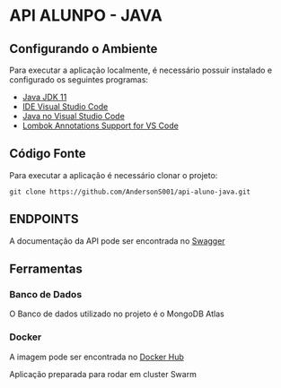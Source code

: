 # API ALUNPO - JAVA

## Configurando o Ambiente

Para executar a aplicação localmente, é necessário possuir instalado e configurado os seguintes programas:

- [Java JDK 11](https://adoptopenjdk.net/?variant=openjdk11&jvmVariant=hotspot)
- [IDE Visual Studio Code](https://code.visualstudio.com/Download)
- [Java no Visual Studio Code](https://code.visualstudio.com/docs/languages/java)
- [Lombok Annotations Support for VS Code](https://marketplace.visualstudio.com/items?itemName=GabrielBB.vscode-lombok)


## Código Fonte

Para executar a aplicação é necessário clonar o projeto:

```shell
git clone https://github.com/AndersonS001/api-aluno-java.git
```

## ENDPOINTS

A documentação da API pode ser encontrada no [Swagger](http://localhost:8080/swagger-ui.html)

## Ferramentas

### Banco de Dados

O Banco de dados utilizado no projeto é o MongoDB Atlas

### Docker

A imagem pode ser encontrada no [Docker Hub](https://hub.docker.com/repository/docker/anderson0000/apialuno)

Aplicação preparada para rodar em cluster Swarm
